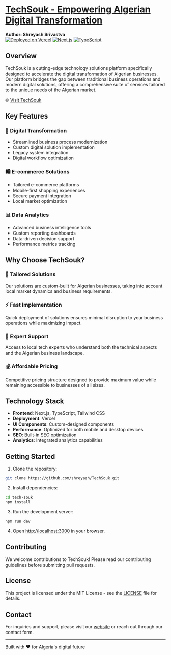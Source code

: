 # [TechSouk - Empowering Algerian Digital Transformation](https://tech-souk-by-shreyazh.vercel.app/)
**Author: Shreyash Srivastva**<br>
[![Deployed on Vercel](https://img.shields.io/badge/Deployed%20on-Vercel-black.svg)](https://tech-souk-by-shreyazh.vercel.app/)
[![Next.js](https://img.shields.io/badge/Built%20with-Next.js-blue.svg)](https://nextjs.org)
[![TypeScript](https://img.shields.io/badge/Language-TypeScript-blue.svg)](https://www.typescriptlang.org)

## Overview

TechSouk is a cutting-edge technology solutions platform specifically designed to accelerate the digital transformation of Algerian businesses. Our platform bridges the gap between traditional business operations and modern digital solutions, offering a comprehensive suite of services tailored to the unique needs of the Algerian market.

🌐 [Visit TechSouk](https://tech-souk-by-shreyazh.vercel.app/)

## Key Features

### 🚀 Digital Transformation
- Streamlined business process modernization
- Custom digital solution implementation
- Legacy system integration
- Digital workflow optimization

### 🛍️ E-commerce Solutions
- Tailored e-commerce platforms
- Mobile-first shopping experiences
- Secure payment integration
- Local market optimization

### 📊 Data Analytics
- Advanced business intelligence tools
- Custom reporting dashboards
- Data-driven decision support
- Performance metrics tracking

## Why Choose TechSouk?

### 🎯 Tailored Solutions
Our solutions are custom-built for Algerian businesses, taking into account local market dynamics and business requirements.

### ⚡ Fast Implementation
Quick deployment of solutions ensures minimal disruption to your business operations while maximizing impact.

### 👥 Expert Support
Access to local tech experts who understand both the technical aspects and the Algerian business landscape.

### 💰 Affordable Pricing
Competitive pricing structure designed to provide maximum value while remaining accessible to businesses of all sizes.

## Technology Stack

- **Frontend**: Next.js, TypeScript, Tailwind CSS
- **Deployment**: Vercel
- **UI Components**: Custom-designed components
- **Performance**: Optimized for both mobile and desktop devices
- **SEO**: Built-in SEO optimization
- **Analytics**: Integrated analytics capabilities

## Getting Started

1. Clone the repository:
```bash
git clone https://github.com/shreyazh/TechSouk.git
```

2. Install dependencies:
```bash
cd tech-souk
npm install
```

3. Run the development server:
```bash
npm run dev
```

4. Open [http://localhost:3000](http://localhost:3000) in your browser.

## Contributing

We welcome contributions to TechSouk! Please read our contributing guidelines before submitting pull requests.

## License

This project is licensed under the MIT License - see the [LICENSE](LICENSE) file for details.

## Contact

For inquiries and support, please visit our [website](https://tech-souk-by-shreyazh.vercel.app/) or reach out through our contact form.

---

Built with ❤️ for Algeria's digital future
